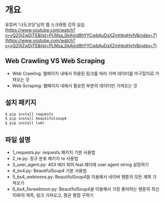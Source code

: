 # 개요
유튜버 '나도코딩'님의 웹 스크래핑 강의 실습
</br>
[https://www.youtube.com/watch?v=yQ20jZwDjTE&list=PLMsa_0kAjjrd8hYYCwbAuDsXZmHpqHvlV&index=7](https://www.youtube.com/watch?v=yQ20jZwDjTE&list=PLMsa_0kAjjrd8hYYCwbAuDsXZmHpqHvlV&index=7)


## Web Crawling VS Web Scraping
- Web Crawling: 웹페이지 내에서 허용된 링크를 따라 가며 데이터를 마구잡이로 가져오는 것
- Web Scraping: 웹페이지 내에서 필요한 부분의 데이터만 가져오는 것


## 설치 패키지
```bash
$ pip install requests
$ pip install beautifulsoup4
$ pip install lxml
```

## 파일 설명
- 1_requests.py: requests 패키지 기본 사용법
- 2_re.py: 정규 분포 패키지 re 사용법
- 3_user_agent.py: 403 에러 회피 feat.헤더에 user agent string 설정하기
- 4_bs4.py: BeautifulSoup4 기본 사용법
- 5_bs4_webtoons.py: BeautifulSoup4을 이용해서 네이버 웬툰의 모든 제목 가져오기
- 6_bs4_favwebtoon.py: BeautifulSoup4을 이용해서 가장 좋아하는 웬툰의 최신 10화의 제목, 링크 가져오고, 평균 평점 구하기
